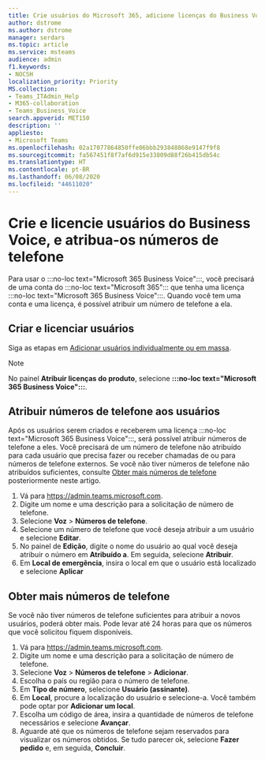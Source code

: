 ```yaml
---
title: Crie usuários do Microsoft 365, adicione licenças do Business Voice e atribua números de telefone
author: dstrome
ms.author: dstrome
manager: serdars
ms.topic: article
ms.service: msteams
audience: admin
f1.keywords:
- NOCSH
localization_priority: Priority
MS.collection:
- Teams_ITAdmin_Help
- M365-collaboration
- Teams_Business_Voice
search.appverid: MET150
description: ''
appliesto:
- Microsoft Teams
ms.openlocfilehash: 02a17077864850ffe06bbb293848868e9147f9f8
ms.sourcegitcommit: fa567451f8f7af6d915e33809d88f26b415db54c
ms.translationtype: HT
ms.contentlocale: pt-BR
ms.lasthandoff: 06/08/2020
ms.locfileid: "44611020"
---
```

# <a name="create-and-license-business-voice-users-and-assign-them-phone-numbers"></a>Crie e licencie usuários do Business Voice, e atribua-os números de telefone

Para usar o :::no-loc text="Microsoft 365 Business Voice":::, você precisará de uma conta do :::no-loc text="Microsoft 365"::: que tenha uma licença :::no-loc text="Microsoft 365 Business Voice":::. Quando você tem uma conta e uma licença, é possível atribuir um número de telefone a ela.

## <a name="create-and-license-users"></a>Criar e licenciar usuários

Siga as etapas em [Adicionar usuários individualmente ou em massa](https://docs.microsoft.com/microsoft-365/admin/add-users/add-users).

> [!NOTE]
> No painel **Atribuir licenças do produto**, selecione **:::no-loc text="Microsoft 365 Business Voice":::**.

## <a name="assign-phone-numbers-to-users"></a>Atribuir números de telefone aos usuários

Após os usuários serem criados e receberem uma licença :::no-loc text="Microsoft 365 Business Voice":::, será possível atribuir números de telefone a eles. Você precisará de um número de telefone não atribuído para cada usuário que precisa fazer ou receber chamadas de ou para números de telefone externos. Se você não tiver números de telefone não atribuídos suficientes, consulte [Obter mais números de telefone](#get-more-phone-numbers) posteriormente neste artigo.

1. Vá para https://admin.teams.microsoft.com.
2. Digite um nome e uma descrição para a solicitação de número de telefone.
3. Selecione **Voz** > **Números de telefone**.
4. Selecione um número de telefone que você deseja atribuir a um usuário e selecione **Editar**.
5. No painel de **Edição**, digite o nome do usuário ao qual você deseja atribuir o número em **Atribuído a**. Em seguida, selecione **Atribuir**.
6. Em **Local de emergência**, insira o local em que o usuário está localizado e selecione **Aplicar**

## <a name="get-more-phone-numbers"></a>Obter mais números de telefone

Se você não tiver números de telefone suficientes para atribuir a novos usuários, poderá obter mais. Pode levar até 24 horas para que os números que você solicitou fiquem disponíveis.

1. Vá para https://admin.teams.microsoft.com.
2. Digite um nome e uma descrição para a solicitação de número de telefone.
3. Selecione **Voz** > **Números de telefone** > **Adicionar**.
4. Escolha o país ou região para o número de telefone.
5. Em **Tipo de número**, selecione **Usuário (assinante)**.
6. Em **Local**, procure a localização do usuário e selecione-a. Você também pode optar por **Adicionar um local**.
7. Escolha um código de área, insira a quantidade de números de telefone necessários e selecione **Avançar**.
8. Aguarde até que os números de telefone sejam reservados para visualizar os números obtidos. Se tudo parecer ok, selecione **Fazer pedido** e, em seguida, **Concluir**.
